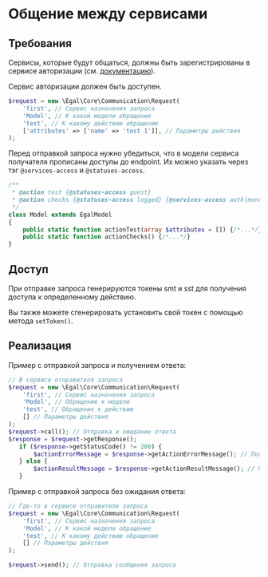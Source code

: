 # Общение между сервисами

## Требования

Сервисы, которые будут общаться, должны быть зарегистрированы в сервисе
авторизации (см. [документацию](/server/authorization.md)).

Сервис авторизации должен быть доступен.

```php
$request = new \Egal\Core\Communication\Request(
    'first', // Сервис назначения запроса
    'Model', // К какой модели обращение
    'test', // К какому действию обращение
    ['attributes' => ['name' => 'test 1']], // Параметры действия
);
```

Перед отправкой запроса нужно убедиться, что в модели сервиса получателя
прописаны доступы до endpoint. Их можно указать через тэг
`@services-access` и `@statuses-access`.

```php
/**
 * @action test {@statuses-access guest}
 * @action checks {@statuses-access logged} {@services-access auth|monolit}
 */
class Model extends EgalModel
{
    public static function actionTest(array $attributes = []) {/*...*/}
    public static function actionChecks() {/*...*/}
}
```


## Доступ

При отправке запроса генерируются токены smt и sst для получения доступа
к определенному действию.

Вы также можете сгенерировать установить свой токен с помощью метода
`setToken()`.


## Реализация

Пример с отправкой запроса и получением ответа:

```php
// В сервисе отправителя запроса
$request = new \Egal\Core\Communication\Request(
    'first', // Сервис назначения запроса
    'Model', // Обращение к модели
    'test', // Обращение к действию
    [] // Параметры действия
);
$request->call(); // Отправка и ожидание ответа
$response = $request->getResponse();
   if ($response->getStatusCode() != 200) {
       $actionErrorMessage = $response->getActionErrorMessage(); // Получение сообщения ошибки
   } else {
       $actionResultMessage = $response->getActionResultMessage(); // Получение сообщения результата выполнения [действия](/_glossary?id=действия) }
   }
```

Пример с отправкой запроса без ожидания ответа:

```php
// Где-то в сервисе отправителе запроса
$request = new \Egal\Core\Communication\Request(
    'first', // Сервис назначения запроса
    'Model', // К какой модели обращение
    'test', // К какому действию обращение
    [] // Параметры действия
);

$request->send(); // Отправка сообщения запроса
```

